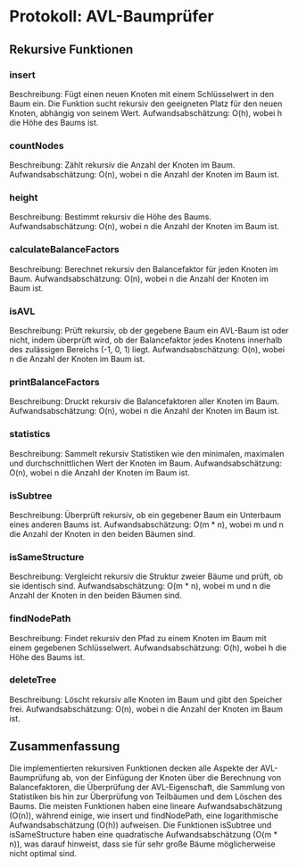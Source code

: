 # Protokoll: AVL-Baumprüfer

## Rekursive Funktionen

### insert
Beschreibung: Fügt einen neuen Knoten mit einem Schlüsselwert in den Baum ein. Die Funktion sucht rekursiv den geeigneten Platz für den neuen Knoten, abhängig von seinem Wert.
Aufwandsabschätzung: O(h), wobei h die Höhe des Baums ist.

### countNodes
Beschreibung: Zählt rekursiv die Anzahl der Knoten im Baum.
Aufwandsabschätzung: O(n), wobei n die Anzahl der Knoten im Baum ist.

### height
Beschreibung: Bestimmt rekursiv die Höhe des Baums.
Aufwandsabschätzung: O(n), wobei n die Anzahl der Knoten im Baum ist.

### calculateBalanceFactors
Beschreibung: Berechnet rekursiv den Balancefaktor für jeden Knoten im Baum.
Aufwandsabschätzung: O(n), wobei n die Anzahl der Knoten im Baum ist.

### isAVL
Beschreibung: Prüft rekursiv, ob der gegebene Baum ein AVL-Baum ist oder nicht, indem überprüft wird, ob der Balancefaktor jedes Knotens innerhalb des zulässigen Bereichs (-1, 0, 1) liegt.
Aufwandsabschätzung: O(n), wobei n die Anzahl der Knoten im Baum ist.

### printBalanceFactors
Beschreibung: Druckt rekursiv die Balancefaktoren aller Knoten im Baum.
Aufwandsabschätzung: O(n), wobei n die Anzahl der Knoten im Baum ist.

### statistics
Beschreibung: Sammelt rekursiv Statistiken wie den minimalen, maximalen und durchschnittlichen Wert der Knoten im Baum.
Aufwandsabschätzung: O(n), wobei n die Anzahl der Knoten im Baum ist.

### isSubtree
Beschreibung: Überprüft rekursiv, ob ein gegebener Baum ein Unterbaum eines anderen Baums ist.
Aufwandsabschätzung: O(m * n), wobei m und n die Anzahl der Knoten in den beiden Bäumen sind.

### isSameStructure
Beschreibung: Vergleicht rekursiv die Struktur zweier Bäume und prüft, ob sie identisch sind.
Aufwandsabschätzung: O(m * n), wobei m und n die Anzahl der Knoten in den beiden Bäumen sind.

### findNodePath
Beschreibung: Findet rekursiv den Pfad zu einem Knoten im Baum mit einem gegebenen Schlüsselwert.
Aufwandsabschätzung: O(h), wobei h die Höhe des Baums ist.

### deleteTree
Beschreibung: Löscht rekursiv alle Knoten im Baum und gibt den Speicher frei.
Aufwandsabschätzung: O(n), wobei n die Anzahl der Knoten im Baum ist.

## Zusammenfassung

Die implementierten rekursiven Funktionen decken alle Aspekte der AVL-Baumprüfung ab, von der Einfügung der Knoten über die Berechnung von Balancefaktoren, die Überprüfung der AVL-Eigenschaft, die Sammlung von Statistiken bis hin zur Überprüfung von Teilbäumen und dem Löschen des Baums. Die meisten Funktionen haben eine lineare Aufwandsabschätzung (O(n)), während einige, wie insert und findNodePath, eine logarithmische Aufwandsabschätzung (O(h)) aufweisen. Die Funktionen isSubtree und isSameStructure haben eine quadratische Aufwandsabschätzung (O(m * n)), was darauf hinweist, dass sie für sehr große Bäume möglicherweise nicht optimal sind.